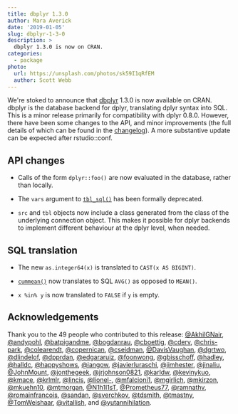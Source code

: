 ```yaml
---
title: dbplyr 1.3.0
author: Mara Averick
date: '2019-01-05'
slug: dbplyr-1-3-0
description: > 
  dbplyr 1.3.0 is now on CRAN.
categories:
  - package
photo:
  url: https://unsplash.com/photos/sk59I1qRfEM
  author: Scott Webb
---
```


We're stoked to announce that [dbplyr](https://dbplyr.tidyverse.org) 1.3.0 is now available on CRAN. dbplyr is the database backend for dplyr, translating dplyr syntax into SQL. This is a minor release primarily for compatibility with dplyr 0.8.0. However, there have been some changes to the API, and minor improvements (the full details of which can be found in the [changelog](https://dbplyr.tidyverse.org/news/index.html)). A more substantive update can be expected after rstudio::conf.

## API changes

* Calls of the form `dplyr::foo()` are now evaluated in the database, rather than locally.

* The `vars` argument to [`tbl_sql()`](https://dbplyr.tidyverse.org/reference/tbl_sql.html) has been formally deprecated.

* `src` and `tbl` objects now include a class generated from the class of the underlying connection object. This makes it possible for dplyr backends to implement different behaviour at the dplyr level, when needed.

## SQL translation

* The new `as.integer64(x)` is translated to `CAST(x AS BIGINT)`. 

* [`cummean()`](https://dplyr.tidyverse.org/reference/cumall.html) now translates to SQL `AVG()` as opposed to `MEAN()`.

* `x %in% y` is now translated to `FALSE` if `y` is empty.

## Acknowledgements

Thank you to the 49 people who contributed to this release: [&#x0040;AkhilGNair](https://github.com/AkhilGNair), [&#x0040;andypohl](https://github.com/andypohl), [&#x0040;batpigandme](https://github.com/batpigandme), [&#x0040;bogdanrau](https://github.com/bogdanrau), [&#x0040;cboettig](https://github.com/cboettig), [&#x0040;cderv](https://github.com/cderv), [&#x0040;chris-park](https://github.com/chris-park), [&#x0040;colearendt](https://github.com/colearendt), [&#x0040;copernican](https://github.com/copernican), [&#x0040;cseidman](https://github.com/cseidman), [&#x0040;DavisVaughan](https://github.com/DavisVaughan), [&#x0040;dgrtwo](https://github.com/dgrtwo), [&#x0040;dlindelof](https://github.com/dlindelof), [&#x0040;dpprdan](https://github.com/dpprdan), [&#x0040;edgararuiz](https://github.com/edgararuiz), [&#x0040;foonwong](https://github.com/foonwong), [&#x0040;gbisschoff](https://github.com/gbisschoff), [&#x0040;hadley](https://github.com/hadley), [&#x0040;halldc](https://github.com/halldc), [&#x0040;happyshows](https://github.com/happyshows), [&#x0040;iangow](https://github.com/iangow), [&#x0040;javierluraschi](https://github.com/javierluraschi), [&#x0040;jimhester](https://github.com/jimhester), [&#x0040;jinaliu](https://github.com/jinaliu), [&#x0040;JohnMount](https://github.com/JohnMount), [&#x0040;jonthegeek](https://github.com/jonthegeek), [&#x0040;jrjohnson0821](https://github.com/jrjohnson0821), [&#x0040;karldw](https://github.com/karldw), [&#x0040;kevinykuo](https://github.com/kevinykuo), [&#x0040;kmace](https://github.com/kmace), [&#x0040;krlmlr](https://github.com/krlmlr), [&#x0040;lincis](https://github.com/lincis), [&#x0040;lionel-](https://github.com/lionel-), [&#x0040;mfalcioni1](https://github.com/mfalcioni1), [&#x0040;mgirlich](https://github.com/mgirlich), [&#x0040;mkirzon](https://github.com/mkirzon), [&#x0040;mkuehn10](https://github.com/mkuehn10), [&#x0040;mtmorgan](https://github.com/mtmorgan), [&#x0040;N1h1l1sT](https://github.com/N1h1l1sT), [&#x0040;Prometheus77](https://github.com/Prometheus77), [&#x0040;ramnathv](https://github.com/ramnathv), [&#x0040;romainfrancois](https://github.com/romainfrancois), [&#x0040;sandan](https://github.com/sandan), [&#x0040;sverchkov](https://github.com/sverchkov), [&#x0040;tdsmith](https://github.com/tdsmith), [&#x0040;tmastny](https://github.com/tmastny), [&#x0040;TomWeishaar](https://github.com/TomWeishaar), [&#x0040;vitallish](https://github.com/vitallish), and [&#x0040;yutannihilation](https://github.com/yutannihilation).
